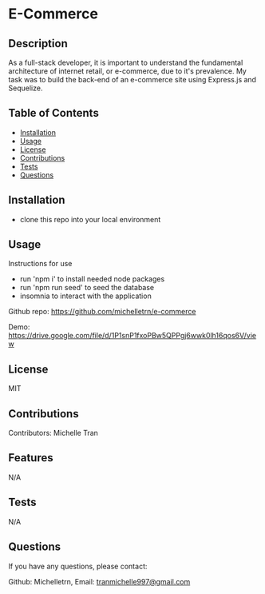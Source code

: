 # E-Commerce

## Description

As a full-stack developer, it is important to understand the fundamental architecture of internet retail, or e-commerce, due to it's prevalence. My task was to build the back-end of an e-commerce site using Express.js and Sequelize.

## Table of Contents

- [Installation](#installation)
- [Usage](#usage)
- [License](#license)
- [Contributions](#contributions)
- [Tests](#tests)
- [Questions](#questions)

## Installation

- clone this repo into your local environment

## Usage

Instructions for use

- run 'npm i' to install needed node packages
- run 'npm run seed' to seed the database
- insomnia to interact with the application

Github repo: https://github.com/michelletrn/e-commerce 

Demo: https://drive.google.com/file/d/1P1snP1fxoPBw5QPPgj6wwk0lh16qos6V/view

## License

MIT

## Contributions

Contributors: Michelle Tran

## Features

N/A

## Tests

N/A

## Questions

If you have any questions, please contact:

Github: Michelletrn, Email: tranmichelle997@gmail.com
